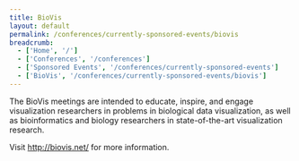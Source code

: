 ```yaml
---
title: BioVis
layout: default
permalink: /conferences/currently-sponsored-events/biovis
breadcrumb:
  - ['Home', '/']
  - ['Conferences', '/conferences']
  - ['Sponsored Events', '/conferences/currently-sponsored-events']
  - ['BioVis', '/conferences/currently-sponsored-events/biovis']
---
```




The BioVis meetings are intended to educate, inspire, and engage visualization researchers in problems in biological data visualization, as well as bioinformatics and biology researchers in state-of-the-art visualization research.


Visit <a href="http://biovis.net/" target="_blank">http://biovis.net/</a> for more information. 
